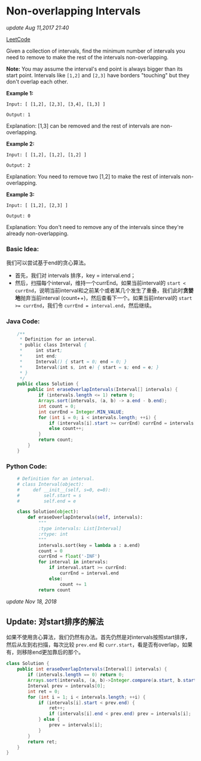 # Non-overlapping Intervals

_update Aug 11,2017 21:40_

[LeetCode](https://leetcode.com/problems/non-overlapping-intervals/description/)

Given a collection of intervals, find the minimum number of intervals you need to remove to make the rest of the intervals non-overlapping.

**Note:** You may assume the interval's end point is always bigger than its start point. Intervals like `[1,2]` and `[2,3]` have borders "touching" but they don't overlap each other.

**Example 1:**

```text
Input: [ [1,2], [2,3], [3,4], [1,3] ]

Output: 1
```

Explanation: \[1,3\] can be removed and the rest of intervals are non-overlapping.

**Example 2:**

```text
Input: [ [1,2], [1,2], [1,2] ]

Output: 2
```

Explanation: You need to remove two \[1,2\] to make the rest of intervals non-overlapping.

**Example 3:**

```text
Input: [ [1,2], [2,3] ]

Output: 0
```

Explanation: You don't need to remove any of the intervals since they're already non-overlapping.

### Basic Idea:

我们可以尝试基于end的贪心算法。

* 首先，我们对 intervals 排序，key = interval.end；
* 然后，扫描每个interval，维持一个currEnd。如果当前interval的 `start < currEnd`，说明当前interval和之前某个或者某几个发生了重叠，我们此时**贪婪地**抛弃当前interval \(count++\)，然后查看下一个。如果当前interval的 `start >= currEnd`，我们令 `currEnd = interval.end`，然后继续。

### Java Code:

```java
    /**
     * Definition for an interval.
     * public class Interval {
     *     int start;
     *     int end;
     *     Interval() { start = 0; end = 0; }
     *     Interval(int s, int e) { start = s; end = e; }
     * }
     */
    public class Solution {
        public int eraseOverlapIntervals(Interval[] intervals) {
            if (intervals.length <= 1) return 0;
            Arrays.sort(intervals, (a, b) -> a.end - b.end);
            int count = 0;
            int currEnd = Integer.MIN_VALUE;
            for (int i = 0; i < intervals.length; ++i) {
                if (intervals[i].start >= currEnd) currEnd = intervals[i].end;
                else count++;
            }
            return count;
        }
    }
```

### Python Code:

```python
    # Definition for an interval.
    # class Interval(object):
    #     def __init__(self, s=0, e=0):
    #         self.start = s
    #         self.end = e

    class Solution(object):
        def eraseOverlapIntervals(self, intervals):
            """
            :type intervals: List[Interval]
            :rtype: int
            """
            intervals.sort(key = lambda a : a.end)
            count = 0
            currEnd = float('-INF')
            for interval in intervals:
                if interval.start >= currEnd:
                    currEnd = interval.end
                else:
                    count += 1
            return count
```

_update Nov 18, 2018_

## Update: 对start排序的解法

如果不使用贪心算法，我们仍然有办法。首先仍然是对intervals按照start排序，然后从左到右扫描，每次比较 `prev.end` 和 `curr.start`，看是否有overlap，如果有，则移除end更加靠后的那个。

```java
class Solution {
    public int eraseOverlapIntervals(Interval[] intervals) {
        if (intervals.length == 0) return 0;
        Arrays.sort(intervals, (a, b)->Integer.compare(a.start, b.start));
        Interval prev = intervals[0];
        int ret = 0;
        for (int i = 1; i < intervals.length; ++i) {
            if (intervals[i].start < prev.end) {
                ret++;
                if (intervals[i].end < prev.end) prev = intervals[i];
            } else {
                prev = intervals[i];
            }
        }
        return ret;
    }
}
```

